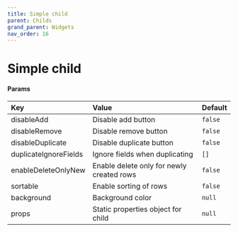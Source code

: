 ```yaml
---
title: Simple child
parent: Childs
grand_parent: Widgets
nav_order: 16
---
```


# Simple child




#### Params

| Key          | Value             | Default           |
|:-------------|:------------------|:------------------|
| disableAdd      | Disable add button                        | `false` |
| disableRemove      | Disable remove button                     | `false` |
| disableDuplicate      | Disable duplicate button                  | `false` |
| duplicateIgnoreFields      | Ignore fields when duplicating            | `[]`    |
| enableDeleteOnlyNew      | Enable delete only for newly created rows | `false` |
| sortable      | Enable sorting of rows                    | `false` |
| background      | Background color                          | `null`  |
| props                 | Static properties object for child        | `null` |  
